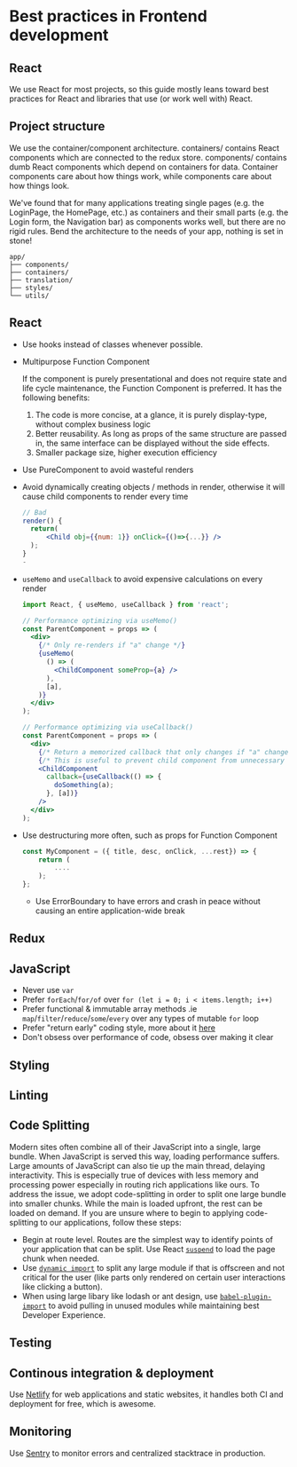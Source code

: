 # Best practices in Frontend development

## React

We use React for most projects, so this guide mostly leans toward best practices for React and libraries that use (or work well with) React.

## Project structure

We use the container/component architecture. containers/ contains React components which are connected to the redux store. components/ contains dumb React components which depend on containers for data. Container components care about how things work, while components care about how things look.

We've found that for many applications treating single pages (e.g. the LoginPage, the HomePage, etc.) as containers and their small parts (e.g. the Login form, the Navigation bar) as components works well, but there are no rigid rules. Bend the architecture to the needs of your app, nothing is set in stone!

```
app/
├── components/
├── containers/
├── translation/
├── styles/
└── utils/
```

## React

- Use hooks instead of classes whenever possible.
- Multipurpose Function Component

  If the component is purely presentational and does not require state and life cycle maintenance, the Function Component is preferred. It has the following benefits:

  1. The code is more concise, at a glance, it is purely display-type, without complex business logic
  2. Better reusability. As long as props of the same structure are passed in, the same interface can be displayed without the side effects.
  3. Smaller package size, higher execution efficiency

- Use PureComponent to avoid wasteful renders
- Avoid dynamically creating objects / methods in render, otherwise it will cause child components to render every time
  ```jsx
  // Bad
  render() {
    return(
        <Child obj={{num: 1}} onClick={()=>{...}} />
    );
  }
  -
  ```
- `useMemo` and `useCallback` to avoid expensive calculations on every render

  ```jsx
  import React, { useMemo, useCallback } from 'react';

  // Performance optimizing via useMemo()
  const ParentComponent = props => (
    <div>
      {/* Only re-renders if "a" change */}
      {useMemo(
        () => (
          <ChildComponent someProp={a} />
        ),
        [a],
      )}
    </div>
  );

  // Performance optimizing via useCallback()
  const ParentComponent = props => (
    <div>
      {/* Return a memorized callback that only changes if "a" changed */}
      {/* This is useful to prevent child component from unnecessary renders */}
      <ChildComponent
        callback={useCallback(() => {
          doSomething(a);
        }, [a])}
      />
    </div>
  );
  ```

- Use destructuring more often, such as props for Function Component
  ```jsx
  const MyComponent = ({ title, desc, onClick, ...rest}) => {
      return (
          ....
      );
  };
  ```
  - Use ErrorBoundary to have errors and crash in peace without causing an entire application-wide break

## Redux

## JavaScript

- Never use `var`
- Prefer `forEach`/`for/of` over `for (let i = 0; i < items.length; i++)`
- Prefer functional & immutable array methods .ie `map`/`filter`/`reduce`/`some`/`every` over any types of mutable `for` loop
- Prefer "return early" coding style, more about it [here](https://medium.com/@matryer/line-of-sight-in-code-186dd7cdea88)
- Don't obsess over performance of code, obsess over making it clear

## Styling

## Linting

## Code Splitting

Modern sites often combine all of their JavaScript into a single, large bundle. When JavaScript is served this way, loading performance suffers. Large amounts of JavaScript can also tie up the main thread, delaying interactivity. This is especially true of devices with less memory and processing power especially in routing rich applications like ours. To address the issue, we adopt code-splitting in order to split one large bundle into smaller chunks. While the main is loaded upfront, the rest can be loaded on demand. If you are unsure where to begin to applying code-splitting to our applications, follow these steps:

- Begin at route level. Routes are the simplest way to identify points of your application that can be split. Use React [`suspend`](https://reactjs.org/docs/code-splitting.html#route-based-code-splitting) to load the page chunk when needed.
- Use [`dynamic import`](https://webpack.js.org/guides/code-splitting/#dynamic-imports) to split any large module if that is offscreen and not critical for the user (like parts only rendered on certain user interactions like clicking a button).
- When using large libary like lodash or ant design, use [`babel-plugin-import`](https://github.com/ant-design/babel-plugin-import) to avoid pulling in unused modules while maintaining best Developer Experience.

## Testing

## Continous integration & deployment

Use [Netlify](https://www.netlify.com/) for web applications and static websites, it handles both CI and deployment for free, which is awesome.

## Monitoring

Use [Sentry](https://sentry.io/) to monitor errors and centralized stacktrace in production.
